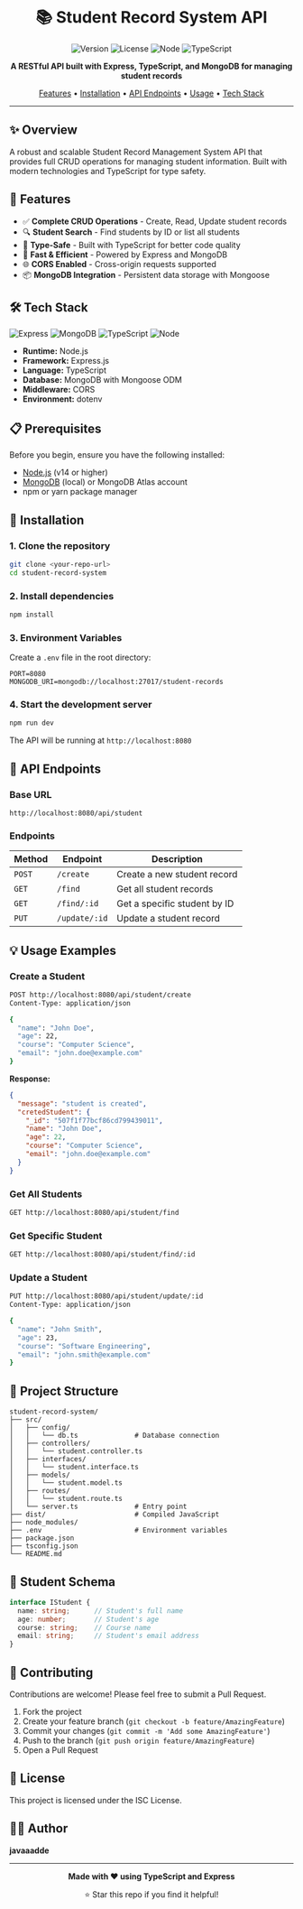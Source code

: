 <div align='center'>
<h1 align="center"> 📚 Student Record System API </h1> 
</div>

<div align="center">

![Version](https://img.shields.io/badge/version-1.0.0-blue.svg)
![License](https://img.shields.io/badge/license-ISC-green.svg)
![Node](https://img.shields.io/badge/node-%3E%3D14.0.0-brightgreen.svg)
![TypeScript](https://img.shields.io/badge/TypeScript-5.9.3-blue.svg)

**A RESTful API built with Express, TypeScript, and MongoDB for managing student records**

[Features](#-features) • [Installation](#-installation) • [API Endpoints](#-api-endpoints) • [Usage](#-usage) • [Tech Stack](#-tech-stack)

</div>

---

## ✨ Overview

A robust and scalable Student Record Management System API that provides full CRUD operations for managing student information. Built with modern technologies and TypeScript for type safety.

## 🎯 Features

- ✅ **Complete CRUD Operations** - Create, Read, Update student records
- 🔍 **Student Search** - Find students by ID or list all students
- 🎨 **Type-Safe** - Built with TypeScript for better code quality
- 🚀 **Fast & Efficient** - Powered by Express and MongoDB
- 🌐 **CORS Enabled** - Cross-origin requests supported
- 📦 **MongoDB Integration** - Persistent data storage with Mongoose

## 🛠️ Tech Stack

<div align="left">

![Express](https://img.shields.io/badge/Express-5.1.0-black?style=flat&logo=express)
![MongoDB](https://img.shields.io/badge/MongoDB-8.19.2-green?style=flat&logo=mongodb)
![TypeScript](https://img.shields.io/badge/TypeScript-5.9.3-blue?style=flat&logo=typescript)
![Node](https://img.shields.io/badge/Node.js-LTS-green?style=flat&logo=node.js)

</div>

- **Runtime:** Node.js
- **Framework:** Express.js
- **Language:** TypeScript
- **Database:** MongoDB with Mongoose ODM
- **Middleware:** CORS
- **Environment:** dotenv

## 📋 Prerequisites

Before you begin, ensure you have the following installed:

- [Node.js](https://nodejs.org/) (v14 or higher)
- [MongoDB](https://www.mongodb.com/try/download/community) (local) or MongoDB Atlas account
- npm or yarn package manager

## 🚀 Installation

### 1. Clone the repository

```bash
git clone <your-repo-url>
cd student-record-system
```

### 2. Install dependencies

```bash
npm install
```

### 3. Environment Variables

Create a `.env` file in the root directory:

```env
PORT=8080
MONGODB_URI=mongodb://localhost:27017/student-records
```

### 4. Start the development server

```bash
npm run dev
```

The API will be running at `http://localhost:8080`

## 📡 API Endpoints

### Base URL

```
http://localhost:8080/api/student
```

### Endpoints

| Method | Endpoint | Description |
|--------|----------|-------------|
| `POST` | `/create` | Create a new student record |
| `GET` | `/find` | Get all student records |
| `GET` | `/find/:id` | Get a specific student by ID |
| `PUT` | `/update/:id` | Update a student record |

## 💡 Usage Examples

### Create a Student

```bash
POST http://localhost:8080/api/student/create
Content-Type: application/json

{
  "name": "John Doe",
  "age": 22,
  "course": "Computer Science",
  "email": "john.doe@example.com"
}
```

**Response:**

```json
{
  "message": "student is created",
  "cretedStudent": {
    "_id": "507f1f77bcf86cd799439011",
    "name": "John Doe",
    "age": 22,
    "course": "Computer Science",
    "email": "john.doe@example.com"
  }
}
```

### Get All Students

```bash
GET http://localhost:8080/api/student/find
```

### Get Specific Student

```bash
GET http://localhost:8080/api/student/find/:id
```

### Update a Student

```bash
PUT http://localhost:8080/api/student/update/:id
Content-Type: application/json

{
  "name": "John Smith",
  "age": 23,
  "course": "Software Engineering",
  "email": "john.smith@example.com"
}
```

## 📁 Project Structure

```
student-record-system/
├── src/
│   ├── config/
│   │   └── db.ts              # Database connection
│   ├── controllers/
│   │   └── student.controller.ts
│   ├── interfaces/
│   │   └── student.interface.ts
│   ├── models/
│   │   └── student.model.ts
│   ├── routes/
│   │   └── student.route.ts
│   └── server.ts              # Entry point
├── dist/                      # Compiled JavaScript
├── node_modules/
├── .env                       # Environment variables
├── package.json
├── tsconfig.json
└── README.md
```

## 📝 Student Schema

```typescript
interface IStudent {
  name: string;      // Student's full name
  age: number;       // Student's age
  course: string;    // Course name
  email: string;     // Student's email address
}
```

## 🤝 Contributing

Contributions are welcome! Please feel free to submit a Pull Request.

1. Fork the project
2. Create your feature branch (`git checkout -b feature/AmazingFeature`)
3. Commit your changes (`git commit -m 'Add some AmazingFeature'`)
4. Push to the branch (`git push origin feature/AmazingFeature`)
5. Open a Pull Request

## 📄 License

This project is licensed under the ISC License.

## 👨‍💻 Author

**javaaadde**

---

<div align="center">

**Made with ❤️ using TypeScript and Express**

⭐ Star this repo if you find it helpful!

</div>
